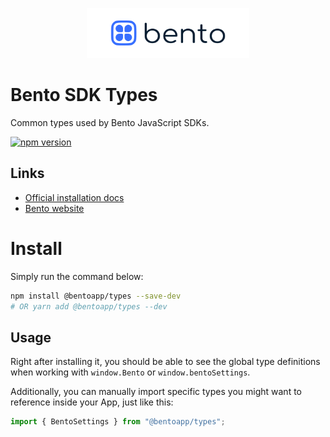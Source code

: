 <p align="center">
  <a href="https://www.trybento.co/?utm_source=github&utm_medium=logo" target="_blank">
    <img src="https://github.com/trybento/types/blob/main/docs/assets/bento.png?raw=true" alt="Bento" width="260" height="80">
  </a>
</p>

# Bento SDK Types

Common types used by Bento JavaScript SDKs.

[![npm version](https://img.shields.io/npm/v/@bentoapp/types.svg)](https://www.npmjs.com/package/@bentoapp/types)

## Links

- [Official installation docs](https://www.notion.so/trybento/Bento-installation-d860652453b34de89420a475df379a8e)
- [Bento website](https://www.trybento.co/?utm_source=github&utm_medium=hyperlink)

# Install

Simply run the command below:

```sh
npm install @bentoapp/types --save-dev
# OR yarn add @bentoapp/types --dev
```

## Usage

Right after installing it, you should be able to see the global type definitions when working with `window.Bento` or `window.bentoSettings`.

Additionally, you can manually import specific types you might want to reference inside your App, just like this:

```ts
import { BentoSettings } from "@bentoapp/types";
```
